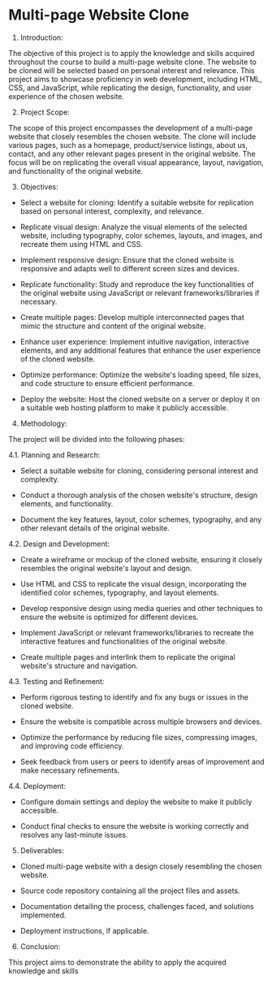 # Multi-page Website Clone 

  

1. Introduction: 

The objective of this project is to apply the knowledge and skills acquired throughout the course to build a multi-page website clone. The website to be cloned will be selected based on personal interest and relevance. This project aims to showcase proficiency in web development, including HTML, CSS, and JavaScript, while replicating the design, functionality, and user experience of the chosen website. 

  

2. Project Scope: 

The scope of this project encompasses the development of a multi-page website that closely resembles the chosen website. The clone will include various pages, such as a homepage, product/service listings, about us, contact, and any other relevant pages present in the original website. The focus will be on replicating the overall visual appearance, layout, navigation, and functionality of the original website. 

  

3. Objectives: 

- Select a website for cloning: Identify a suitable website for replication based on personal interest, complexity, and relevance. 

- Replicate visual design: Analyze the visual elements of the selected website, including typography, color schemes, layouts, and images, and recreate them using HTML and CSS. 

- Implement responsive design: Ensure that the cloned website is responsive and adapts well to different screen sizes and devices. 

- Replicate functionality: Study and reproduce the key functionalities of the original website using JavaScript or relevant frameworks/libraries if necessary. 

- Create multiple pages: Develop multiple interconnected pages that mimic the structure and content of the original website. 

- Enhance user experience: Implement intuitive navigation, interactive elements, and any additional features that enhance the user experience of the cloned website. 

- Optimize performance: Optimize the website's loading speed, file sizes, and code structure to ensure efficient performance. 

- Deploy the website: Host the cloned website on a server or deploy it on a suitable web hosting platform to make it publicly accessible. 

  

4. Methodology: 

The project will be divided into the following phases: 

  

4.1. Planning and Research: 

- Select a suitable website for cloning, considering personal interest and complexity. 

- Conduct a thorough analysis of the chosen website's structure, design elements, and functionality. 

- Document the key features, layout, color schemes, typography, and any other relevant details of the original website. 

  

4.2. Design and Development: 

- Create a wireframe or mockup of the cloned website, ensuring it closely resembles the original website's layout and design. 

- Use HTML and CSS to replicate the visual design, incorporating the identified color schemes, typography, and layout elements. 

- Develop responsive design using media queries and other techniques to ensure the website is optimized for different devices. 

- Implement JavaScript or relevant frameworks/libraries to recreate the interactive features and functionalities of the original website. 

- Create multiple pages and interlink them to replicate the original website's structure and navigation. 

  

4.3. Testing and Refinement: 

- Perform rigorous testing to identify and fix any bugs or issues in the cloned website. 

- Ensure the website is compatible across multiple browsers and devices. 

- Optimize the performance by reducing file sizes, compressing images, and improving code efficiency. 

- Seek feedback from users or peers to identify areas of improvement and make necessary refinements. 

  

4.4. Deployment: 

- Configure domain settings and deploy the website to make it publicly accessible. 

- Conduct final checks to ensure the website is working correctly and resolves any last-minute issues. 

  

5. Deliverables: 

- Cloned multi-page website with a design closely resembling the chosen website. 

- Source code repository containing all the project files and assets. 

- Documentation detailing the process, challenges faced, and solutions implemented. 

- Deployment instructions, if applicable. 

  

6. Conclusion: 

This project aims to demonstrate the ability to apply the acquired knowledge and skills 

 

 

 